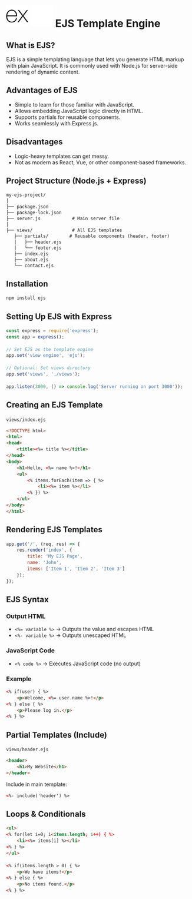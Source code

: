 # ![ ](../assets/Express.js_light.svg#only-light) ![ ](../assets/Express.js_dark.svg#only-dark) EJS Template Engine

## What is EJS?

EJS is a simple templating language that lets you generate HTML markup with plain JavaScript. It is commonly used with Node.js for server-side rendering of dynamic content.

## Advantages of EJS

* Simple to learn for those familiar with JavaScript.
* Allows embedding JavaScript logic directly in HTML.
* Supports partials for reusable components.
* Works seamlessly with Express.js.

## Disadvantages

* Logic-heavy templates can get messy.
* Not as modern as React, Vue, or other component-based frameworks.

## Project Structure (Node.js + Express)

```text
my-ejs-project/
│
├── package.json
├── package-lock.json
├── server.js            # Main server file
│
├── views/               # All EJS templates
   ├── partials/        # Reusable components (header, footer)
   │   ├── header.ejs
   │   └── footer.ejs
   ├── index.ejs
   ├── about.ejs
   └── contact.ejs
```

## Installation

```bash
npm install ejs
```

## Setting Up EJS with Express

```javascript
const express = require('express');
const app = express();

// Set EJS as the template engine
app.set('view engine', 'ejs');

// Optional: Set views directory
app.set('views', './views');

app.listen(3000, () => console.log('Server running on port 3000'));
```

## Creating an EJS Template

`views/index.ejs`

```html
<!DOCTYPE html>
<html>
<head>
    <title><%= title %></title>
</head>
<body>
    <h1>Hello, <%= name %>!</h1>
    <ul>
        <% items.forEach(item => { %>
            <li><%= item %></li>
        <% }) %>
    </ul>
</body>
</html>
```

## Rendering EJS Templates

```javascript
app.get('/', (req, res) => {
    res.render('index', {
        title: 'My EJS Page',
        name: 'John',
        items: ['Item 1', 'Item 2', 'Item 3']
    });
});
```

## EJS Syntax

### Output HTML

* `<%= variable %>` → Outputs the value and escapes HTML
* `<%- variable %>` → Outputs unescaped HTML

### JavaScript Code

* `<% code %>` → Executes JavaScript code (no output)

### Example

```html
<% if(user) { %>
    <p>Welcome, <%= user.name %>!</p>
<% } else { %>
    <p>Please log in.</p>
<% } %>
```

## Partial Templates (Include)

`views/header.ejs`

```html
<header>
    <h1>My Website</h1>
</header>
```

Include in main template:

```html
<%- include('header') %>
```

## Loops & Conditionals

```html
<ul>
<% for(let i=0; i<items.length; i++) { %>
    <li><%= items[i] %></li>
<% } %>
</ul>

<% if(items.length > 0) { %>
    <p>We have items!</p>
<% } else { %>
    <p>No items found.</p>
<% } %>
```
